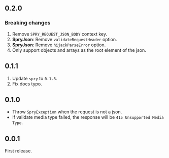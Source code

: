 ## 0.2.0

### Breaking changes

1. Remove `SPRY_REQUEST_JSON_BODY` context key.
2. **SpryJson**: Remove `validateRequestHeader` option.
3. **SpryJson**: Remove `hijackParseError` option.
3. Only support objects and arrays as the root element of the json.

## 0.1.1

1. Update `spry` to `0.1.3`.
2. Fix docs typo.

## 0.1.0

- Throw `SpryException` when the request is not a json.
- If validate media type failed, the response will be `415 Unsupported Media Type`.

## 0.0.1

First release.
